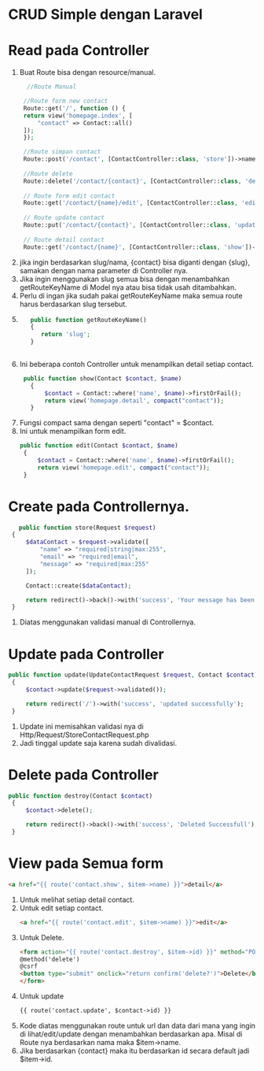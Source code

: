 # CRUD Simple dengan Laravel

# Read pada Controller
1. Buat Route bisa dengan resource/manual.
   ```php
     //Route Manual

    //Route form new contact
    Route::get('/', function () {
    return view('homepage.index', [
        "contact" => Contact::all()
    ]);
    });
   
    //Route simpan contact
    Route::post('/contact', [ContactController::class, 'store'])->name('contact.submit');
    
    //Route delete
    Route::delete('/contact/{contact}', [ContactController::class, 'destroy'])->name('contact.destroy');
    
    // Route form edit contact
    Route::get('/contact/{name}/edit', [ContactController::class, 'edit'])->name('contact.edit');
    
    // Route update contact
    Route::put('/contact/{contact}', [ContactController::class, 'update'])->name('contact.update');
    
    // Route detail contact
    Route::get('/contact/{name}', [ContactController::class, 'show'])->name('contact.show');
   ```
2. jika ingin berdasarkan slug/nama, {contact} bisa diganti dengan {slug}, samakan dengan nama parameter di Controller nya.
3. Jika ingin menggunakan slug semua bisa dengan menambahkan getRouteKeyName di Model nya atau bisa tidak usah ditambahkan.
4. Perlu di ingan jika sudah pakai getRouteKeyName maka semua route harus berdasarkan slug tersebut.
5. ```php
      public function getRouteKeyName()
      {
         return 'slug';
      }
      
   ```
6. Ini beberapa contoh Controller untuk menampilkan detail setiap contact.
   ```php
    public function show(Contact $contact, $name)
      {
          $contact = Contact::where('name', $name)->firstOrFail();
          return view('homepage.detail', compact("contact"));
      }  
   ```
7. Fungsi compact sama dengan seperti "contact" = $contact.
8. Ini untuk menampilkan form edit.
   ```php
   public function edit(Contact $contact, $name)
    {
        $contact = Contact::where('name', $name)->firstOrFail();
        return view('homepage.edit', compact("contact"));
    }
   ```

# Create pada Controllernya.
   ```php
      public function store(Request $request)
    {
        $dataContact = $request->validate([
            "name" => "required|string|max:255",
            "email" => "required|email",
            "message" => "required|max:255"
        ]);

        Contact::create($dataContact);

        return redirect()->back()->with('success', 'Your message has been sent successfully!');
    }
   ```
1. Diatas menggunakan validasi manual di Controllernya.

# Update pada Controller
   ```php
   public function update(UpdateContactRequest $request, Contact $contact)
    {
        $contact->update($request->validated());

        return redirect('/')->with('success', 'updated successfully');
    }
   ```
1. Update ini memisahkan validasi nya di Http/Request/StoreContactRequest.php
2. Jadi tinggal update saja karena sudah divalidasi.

# Delete pada Controller
   ```php
   public function destroy(Contact $contact)
    {
        $contact->delete();

        return redirect()->back()->with('success', 'Deleted Successfull');
    }
   ```

# View pada Semua form
   ```html
   <a href="{{ route('contact.show', $item->name) }}">detail</a>
   ```
1. Untuk melihat setiap detail contact.
2. Untuk edit setiap contact.
   ```html
   <a href="{{ route('contact.edit', $item->name) }}">edit</a>
   ```
3. Untuk Delete.
   ```html
   <form action="{{ route('contact.destroy', $item->id) }}" method="POST">
   @method('delete')
   @csrf
   <button type="submit" onclick="return confirm('delete?')">Delete</button>
   </form>
   ```
4. Untuk update
   ```html
   {{ route('contact.update', $contact->id) }}
   ```
5. Kode diatas menggunakan route untuk url dan data dari mana yang ingin di lihat/edit/update dengan menambahkan berdasarkan apa.  Misal di Route nya berdasarkan nama maka $item->name.
6. Jika berdasarkan {contact} maka itu berdasarkan id secara default jadi $item->id.
    
